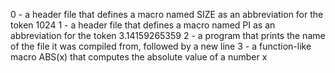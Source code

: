 0 - a header file that defines a macro named SIZE as an abbreviation for the token 1024
1 -  a header file that defines a macro named PI as an abbreviation for the token 3.14159265359
2 - a program that prints the name of the file it was compiled from, followed by a new line
3 - a function-like macro ABS(x) that computes the absolute value of a number x
